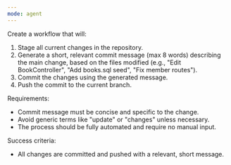 ```yaml
---
mode: agent
---
```

Create a workflow that will:
1. Stage all current changes in the repository.
2. Generate a short, relevant commit message (max 8 words) describing the main change, based on the files modified (e.g., "Edit BookController", "Add books.sql seed", "Fix member routes").
3. Commit the changes using the generated message.
4. Push the commit to the current branch.

Requirements:
- Commit message must be concise and specific to the change.
- Avoid generic terms like "update" or "changes" unless necessary.
- The process should be fully automated and require no manual input.

Success criteria:
- All changes are committed and pushed with a relevant, short message.